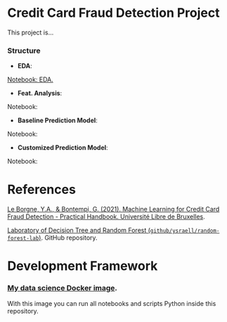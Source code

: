 # Credit Card Fraud Detection Project

This project is...

### Structure

- **EDA**:

[Notebook: EDA.](./EDA.ipynb)

- **Feat. Analysis**: 

Notebook: 

- **Baseline Prediction Model**: 

Notebook:

- **Customized Prediction Model**: 

Notebook:

# References

[Le Borgne, Y.A., & Bontempi, G. (2021). Machine Learning for Credit Card Fraud Detection - Practical Handbook. Université Libre de Bruxelles](https://fraud-detection-handbook.github.io/fraud-detection-handbook/Foreword.html).

[Laboratory of Decision Tree and Random Forest (`github/ysraell/random-forest-lab`)](https://github.com/ysraell/random-forest-lab). GitHub repository.

# Development Framework

### [My data science Docker image](https://github.com/ysraell/my-ds).

With this image you can run all notebooks and scripts Python inside this repository.